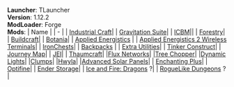 **Launcher**: TLauncher<br>
**Version**: 1.12.2<br>
**ModLoader**: Forge<br>
**Mods**:
| Name |
| - |
| [Industrial Craft](https://www.curseforge.com/minecraft/mc-mods/industrial-craft)|
| [Gravitation Suite](https://www.curseforge.com/minecraft/mc-mods/gravitation-suite)|
| [ICBM](https://www.curseforge.com/minecraft/mc-mods/icbm)||
| [Forestry](https://www.curseforge.com/minecraft/mc-mods/forestry)|
| [Buildcraft](https://www.curseforge.com/minecraft/mc-mods/buildcraft-builders)|
| [Botania](https://www.curseforge.com/minecraft/mc-mods/botania)|
| [Applied Energistics](https://www.curseforge.com/minecraft/mc-mods/applied-energistics-2) |
| [Applied Energistics 2 Wireless Terminals](https://www.curseforge.com/minecraft/mc-mods/applied-energistics-2-wireless-terminals)|
| [IronChests](https://www.curseforge.com/minecraft/mc-mods/iron-chests)|
| [Backpacks](https://www.curseforge.com/minecraft/mc-mods/forge-backpacks) |
| [Extra Utilities](https://www.curseforge.com/minecraft/mc-mods/extra-utilities)|
| [Tinker Construct](https://www.curseforge.com/minecraft/mc-mods/tinkers-construct)|
| [Journey Map](https://www.curseforge.com/minecraft/mc-mods/journeymap-web-map)|
| [JEI](https://www.curseforge.com/minecraft/mc-mods/jei)|
| [Thaumcraft](https://www.curseforge.com/minecraft/mc-mods/thaumcraft)|
|[Flux Networks](https://www.curseforge.com/minecraft/mc-mods/flux-networks)|
|[Tree Chopper](https://www.curseforge.com/minecraft/mc-mods/tree-chopper)|
|[Dynamic Lights](https://www.curseforge.com/minecraft/mc-mods/dynamic-lights/download/2563244)|
|[Clumps](https://www.curseforge.com/minecraft/mc-mods/clumps)|
|[Hwyla](https://www.curseforge.com/minecraft/mc-mods/hwyla)|
|[Advanced Solar Panels](https://www.curseforge.com/minecraft/mc-mods/advanced-solar-panels)|
| [Enchanting Plus](https://www.curseforge.com/minecraft/mc-mods/enchanting-plus)|
| [Optifine](https://optifine.net/downloads)|
| [Ender Storage](https://www.curseforge.com/minecraft/mc-mods/ender-storage-1-8)|
| [Ice and Fire: Dragons](https://www.curseforge.com/minecraft/mc-mods/ice-and-fire-dragons) ?|
| [RogueLike Dungeons](https://www.curseforge.com/minecraft/mc-mods/roguelike-dungeons) ?|



